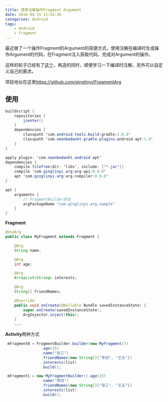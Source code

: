 ```yaml
---
title: 使用注解操作Fragment Argument
date: 2016-04-15 11:53:36
categories: Android
tags:
    - Android
    - Fragment
---
```


最近做了一个操作Fragment的Argument的简便方式，使用注解在编译时生成操作Argument的代码，在Fragment注入获取代码，完成对Argument的操作。

这样的轮子已经有了[这个](https://github.com/sockeqwe/fragmentargs)，再造的同时，顺便学习一下编译时注解，另外可以自定义自己的需求。

项目地址在这里<https://github.com/qinglinyi/FragmentArg>

## 使用

```java
buildscript {
    repositories {
        jcenter()
    }
    dependencies {
        classpath 'com.android.tools.build:gradle:2.0.0'
        classpath 'com.neenbedankt.gradle.plugins:android-apt:1.4'
    }
}
```

```java
apply plugin: 'com.neenbedankt.android-apt'
dependencies {
    compile fileTree(dir: 'libs', include: ['*.jar'])
    compile 'com.qinglinyi.arg:arg-api:0.9.0'
    apt 'com.qinglinyi.arg:arg-compiler:0.9.0'
}

apt {
    arguments {
        // FragmentBuilder的包
        argPackageName "com.qinglinyi.arg.sample"
    }
}
```
**Fragment**

```java
@UseArg
public class MyFragment extends Fragment {

    @Arg
    String name;

    @Arg
    int age;

    @Arg
    ArrayList<String> interests;

    @Arg
    String[] friendNames;

    @Override
    public void onCreate(@Nullable Bundle savedInstanceState) {
        super.onCreate(savedInstanceState);
        ArgInjector.inject(this);
    }
    ...
```


**Activity**两种方式

```java
 mFragment0 = FragmentBuilder.builder(new MyFragment())
                .age(15)
                .name("张三")
                .friendNames(new String[]{"李四", "王五"})
                .interests(list)
                .build();
```

```java
 mFragment1 = new MyFragmentBuilder().age(15)
                .name("李四")
                .friendNames(new String[]{"张三", "王五"})
                .interests(list)
                .build();
```



